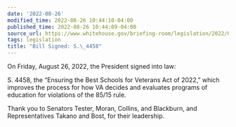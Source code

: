 ```yaml
---
date: '2022-08-26'
modified_time: 2022-08-26 10:44:10-04:00
published_time: 2022-08-26 10:44:09-04:00
source_url: https://www.whitehouse.gov/briefing-room/legislation/2022/08/26/bill-signed-s-4458/
tags: legislation
title: "Bill Signed: S.\_4458"
---
```

 
On Friday, August 26, 2022, the President signed into law:

S. 4458, the “Ensuring the Best Schools for Veterans Act of 2022,” which
improves the process for how VA decides and evaluates programs of
education for violations of the 85/15 rule.

Thank you to Senators Tester, Moran, Collins, and Blackburn, and
Representatives Takano and Bost, for their leadership.
